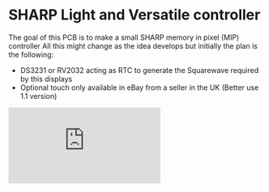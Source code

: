 # SHARP Light and Versatile controller

The goal of this PCB is to make a small SHARP memory in pixel (MIP) controller
All this might change as the idea develops but initially the plan is the following:

- DS3231 or RV2032 acting as RTC to generate the Squarewave required by this displays
- Optional touch only available in eBay from a seller in the UK (Better use 1.1 version)

![3D PCB](https://github.com/martinberlin/Sharp-LV/blob/main/S3-silicon-Sharp-Touch/fabrication/3D/S3-silicon-Sharp-Touch-3D.stl)
